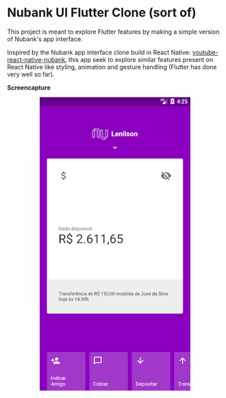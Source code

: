 # Nubank UI Flutter Clone (sort of)

This project is meant to explore Flutter features by making a simple version of Nubank's app interface.

Inspired by the Nubank app interface clone build in React Native: [youtube-react-native-nubank](https://github.com/Rocketseat/youtube-react-native-nubank), this app seek to explore similar features present on React Native like styling, animation and gesture handling (Flutter has done very well so far).

**Screencapture**

<p align="center">
    <img src="./screencapture.gif">
</p>
